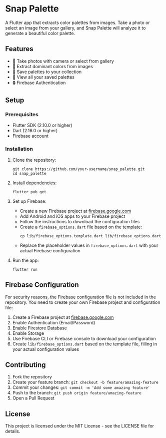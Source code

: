# Snap Palette

A Flutter app that extracts color palettes from images. Take a photo or select an image from your gallery, and Snap Palette will analyze it to generate a beautiful color palette.

## Features

- 📸 Take photos with camera or select from gallery
- 🎨 Extract dominant colors from images
- 🔄 Save palettes to your collection
- 👀 View all your saved palettes
- 🔒 Firebase Authentication

## Setup

### Prerequisites

- Flutter SDK (2.10.0 or higher)
- Dart (2.16.0 or higher)
- Firebase account

### Installation

1. Clone the repository:
   ```
   git clone https://github.com/your-username/snap_palette.git
   cd snap_palette
   ```

2. Install dependencies:
   ```
   flutter pub get
   ```

3. Set up Firebase:
   - Create a new Firebase project at [firebase.google.com](https://firebase.google.com)
   - Add Android and iOS apps to your Firebase project
   - Follow the instructions to download the configuration files
   - Create a `firebase_options.dart` file based on the template:
     ```
     cp lib/firebase_options.template.dart lib/firebase_options.dart
     ```
   - Replace the placeholder values in `firebase_options.dart` with your actual Firebase configuration

4. Run the app:
   ```
   flutter run
   ```

## Firebase Configuration

For security reasons, the Firebase configuration file is not included in the repository. You need to create your own Firebase project and configuration file:

1. Create a Firebase project at [firebase.google.com](https://firebase.google.com)
2. Enable Authentication (Email/Password)
3. Enable Firestore Database
4. Enable Storage
5. Use Firebase CLI or Firebase console to download your configuration
6. Create `lib/firebase_options.dart` based on the template file, filling in your actual configuration values

## Contributing

1. Fork the repository
2. Create your feature branch: `git checkout -b feature/amazing-feature`
3. Commit your changes: `git commit -m 'Add some amazing feature'`
4. Push to the branch: `git push origin feature/amazing-feature`
5. Open a Pull Request

## License

This project is licensed under the MIT License - see the LICENSE file for details.
